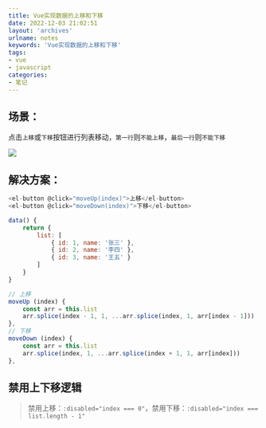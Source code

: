 ```yaml
---
title: Vue实现数据的上移和下移
date: 2022-12-03 21:02:51
layout: 'archives'
urlname: notes
keywords: 'Vue实现数据的上移和下移'
tags: 
- vue
- javascript
categories: 
- 笔记
---
```


## 场景：
点击`上移`或`下移`按钮进行列表移动，`第一行`则`不能上移`，`最后一行`则`不能下移`

![](no-020/1.png)

## 解决方案：
```javascript
<el-button @click="moveUp(index)">上移</el-button>
<el-button @click="moveDown(index)">下移</el-button>

data() {
    return {
        list: [
            { id: 1, name: '张三' },
            { id: 2, name: '李四' },
            { id: 3, name: '王五' }
        ]
    }
}

// 上移
moveUp (index) {
    const arr = this.list
    arr.splice(index - 1, 1, ...arr.splice(index, 1, arr[index - 1]))
},
// 下移
moveDown (index) {
    const arr = this.list
    arr.splice(index, 1, ...arr.splice(index + 1, 1, arr[index]))
},
```
## 禁用上下移逻辑
> 禁用上移：`:disabled="index === 0"`，禁用下移：`:disabled="index === list.length - 1"`
